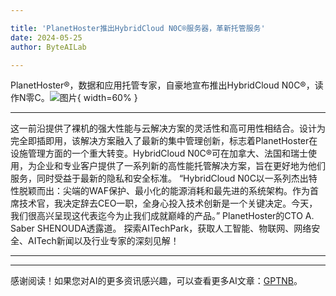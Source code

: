```yaml
---

title: 'PlanetHoster推出HybridCloud N0C®服务器，革新托管服务'
date: 2024-05-25
author: ByteAILab

---
```


PlanetHoster®，数据和应用托管专家，自豪地宣布推出HybridCloud N0C®，读作N零C。![图片](https://ai-techpark.com/wp-content/uploads/2024/05/PlanetHoster-960x540.jpg){ width=60% }

---
这一前沿提供了裸机的强大性能与云解决方案的灵活性和高可用性相结合。设计为完全即插即用，该解决方案融入了最新的集中管理创新，标志着PlanetHoster在设施管理方面的一个重大转变。HybridCloud N0C®可在加拿大、法国和瑞士使用，为企业和专业客户提供了一系列新的高性能托管解决方案，旨在更好地为他们服务，同时受益于最新的隐私和安全标准。
“HybridCloud N0C以一系列杰出特性脱颖而出：尖端的WAF保护、最小化的能源消耗和最先进的系统架构。作为首席技术官，我决定辞去CEO一职，全身心投入技术创新是一个关键决定。今天，我们很高兴呈现这代表迄今为止我们成就巅峰的产品。” PlanetHoster的CTO A. Saber SHENOUDA透露道。
探索AITechPark，获取人工智能、物联网、网络安全、AITech新闻以及行业专家的深刻见解！

---
---
感谢阅读！如果您对AI的更多资讯感兴趣，可以查看更多AI文章：[GPTNB](https://gptnb.com)。